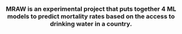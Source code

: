 
<h3 style="text-align: center;">
MRAW is an experimental project that puts together 4 ML models to predict mortality rates based on the access to drinking water in       a country. 
</h3>


